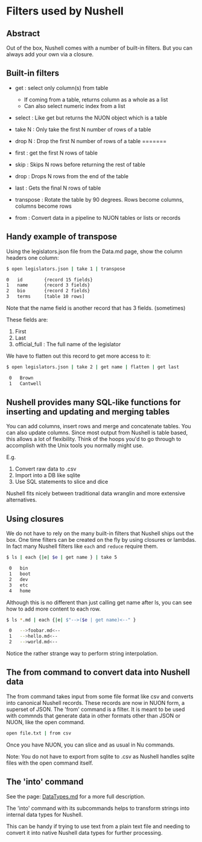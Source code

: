 # Filters used by Nushell

## Abstract

Out of the box, Nushell comes with a number of built-in filters. But you can
always add your own via a closure.

## Built-in filters

- get : select only column(s) from table
  * If coming from a table, returns column as a whole as a list
  * Can also select numeric index from a list
- select : Like get but returns the NUON object which is a table
- take N : Only take the first N number of rows of a table
- drop N : Drop the first N number of rows of a table
=======
- first : get the first N rows of table
- skip : Skips N rows before returning the rest of table
- drop : Drops N rows from the end of the table

- last : Gets the final N rows of table
- transpose : Rotate the table by 90 degrees. Rows become columns, columns become rows
- from : Convert data in a pipeline to NUON tables or lists or records

## Handy example of transpose

Using the legislators.json file from the Data.md page, show the column headers
one column:

```sh
$ open legislators.json | take 1 | transpose

0   id        {record 15 fields} 
1   name      {record 3 fields}  
2   bio       {record 2 fields}  
3   terms     [table 10 rows]    
```

Note that the name field is another record that has 3 fields. (sometimes)

These fields are:

1. First
2. Last
3. official_full : The full name of the legislator

We have to flatten out this record to get more access to it:

```sh
$ open legislators.json | take 2 | get name | flatten | get last

 0   Brown    
 1   Cantwell 
```




## Nushell provides many SQL-like functions for inserting and updating and merging tables

You can add columns, insert rows and merge and concatenate tables.
You can also update columns.  Since most output from Nushell is table based,
this allows a lot of flexibility. Think of the hoops you'd to go through
to accomplish with the Unix tools you normally might use.

E.g.

1. Convert raw data to .csv
2. Import into a DB like sqlite
3. Use SQL statements to slice and dice

Nushell fits nicely between traditional data wranglin and more extensive
alternatives.

## Using closures

We do not have to rely on the many built-in filters that Nushell ships
out the box. One time filters can be created on the fly by using closures or
lambdas. In fact many Nushell filters like `each` and `reduce` require them.

```sh
$ ls | each {|e| $e | get name } | take 5

 0   bin  
 1   boot 
 2   dev  
 3   etc  
 4   home 
```

Although this is no different than just calling get name after ls, you can see
how to add more content to each row.

```sh
$ ls *.md | each {|e| $"-->($e | get name)<--" }

 0   -->foobar.md<-- 
 1   -->hello.md<--  
 2   -->world.md<--  
```

Notice the rather strange way to perform string interpolation.


## The from command to convert data into Nushell data

The from command takes input from some file format like csv
and converts into canonical Nushell records.
These records are now in NUON form, a superset of JSON.
The 'from' command is a filter. It is meant to be used with commnds that generate
data in other formats other than JSON or NUON, like the open command.
```sh
open file.txt | from csv
```




Once you have NUON,  you can slice and as usual in Nu commands.

Note:  You do not have to export from sqlite to .csv as Nushell handles sqlite 
files with the open command itself.


## The 'into' command

See the page: [DataTypes.md](DataTypes.md) for a more full description.

The 'into' command with its subcommands helps to transform strings
into internal data types for Nushell.

This can be handy if trying to use text from a plain text file and needing
to convert it into native Nushell data types for further processing.